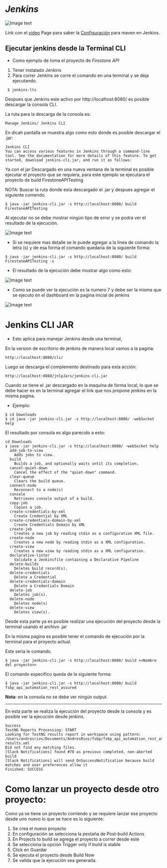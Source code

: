 # _Jenkins_

![Image text](https://github.com/andres4715-gif/importanDocuments/blob/master/imagenes/jenkins01-removebg-preview.png)

Link con el [video](https://www.youtube.com/watch?v=woMAXn4e8NA&t=1093s)
Page para saber la [Configuración](https://blog.kobiton.com/integrating-appium-tests-into-your-ci/cd-process-using-jenkins) para maven en Jenkins.

## Ejecutar jenkins desde la Terminal CLI

- Como ejemplo de toma el proyecto de _Firestone API_

1. Tener instalado Jenkins
2. Para correr Jenkins se corre el comando en una terminal y se deja ejecutando.

```shell
 $ jenkins-lts
```

Despues que Jenkins este activo por http://localhost:8080/
es posible descargar la consola CLI.

La ruta para la descarga de la consola es:

```text
Manage Jenkins/ Jenkins CLI
```

En dicah pantalla se muestra algo como esto donde es posible descargar el .jar:

```text
Jenkins CLI
You can access various features in Jenkins through a command-line tool. See the documentation for more details of this feature. To get started, download jenkins-cli.jar, and run it as follows:
```

Ya con el jar Descargado en una nueva ventana de la terminal es posible ejecutar el proyecto que se requiera, para este ejemplo se ejecutara el proyecto de build FirestoneAPITesting

NOTA: Buscar la ruta donde esta descargado el .jar y despues agregar el siguiente comendo.

```shell
$ java -jar jenkins-cli.jar -s http://localhost:8080/ build FirestoneAPITesting
```

Al ejecutar no se debe mostrar ningún tipo de error y se podra ver el resultado de la ejecución.

![Image text](https://github.com/andres4715-gif/importanDocuments/blob/master/imagenes/jenkins2.png)

- Si se requiere mas detalle se le puede agregar a la linea de comando la letra (s) y de esa forma el comando quedaria de la siguiente forma:

```shell
$ java -jar jenkins-cli.jar -s http://localhost:8080/ build FirestoneAPITesting -s
```

- El resultado de la ejecución debe mostrar algo como esto:

![Image text](https://github.com/andres4715-gif/importanDocuments/blob/master/imagenes/jenkins3.png)

- Como se puede ver la ejecución es la numero 7 y debe ser la misma que se ejecuto en el dashboard en la pagina inicial de jenkins

![Image text](https://github.com/andres4715-gif/importanDocuments/blob/master/imagenes/imagen%204.png)

# Jenkins CLI JAR

- Esto aplica para manejar Jenkins desde una terminal,

En la version de escritorio de jenkins de manera local vamos a la pagina:

```url
http://localhost:8080/cli/
```

Luego se descarga el complemento destinado para esta acción:

```url
http://localhost:8080/jnlpJars/jenkins-cli.jar
```

Cuando se tiene el .jar descargado en la maquina de forma local, lo que se debe hacer es en la terminal agregar el link que nos propone jenkins en la misma pagina.

- Ejemplo:

```shell
$ cd Downloads
$ cd java -jar jenkins-cli.jar -s http://localhost:8080/ -webSocket help
```

El resultado por consola es algo parecido a esto:

```shell
cd Downloads
❯ java -jar jenkins-cli.jar -s http://localhost:8080/ -webSocket help
  add-job-to-view
    Adds jobs to view.
  build
    Builds a job, and optionally waits until its completion.
  cancel-quiet-down
    Cancel the effect of the "quiet-down" command.
  clear-queue
    Clears the build queue.
  connect-node
    Reconnect to a node(s)
  console
    Retrieves console output of a build.
  copy-job
    Copies a job.
  create-credentials-by-xml
    Create Credential by XML
  create-credentials-domain-by-xml
    Create Credentials Domain by XML
  create-job
    Creates a new job by reading stdin as a configuration XML file.
  create-node
    Creates a new node by reading stdin as a XML configuration.
  create-view
    Creates a new view by reading stdin as a XML configuration.
  declarative-linter
    Validate a Jenkinsfile containing a Declarative Pipeline
  delete-builds
    Deletes build record(s).
  delete-credentials
    Delete a Credential
  delete-credentials-domain
    Delete a Credentials Domain
  delete-job
    Deletes job(s).
  delete-node
    Deletes node(s)
  delete-view
    Deletes view(s).

```

Desde esta parte ya es posible realizar una ejecución del proyecto desde la terminal usando el archivo .jar

En la misma pagina es posible tener el comando de ejecución por la terminal para el proyecto actual.

Este seria le comando.

```shell
$ java -jar jenkins-cli.jar -s http://localhost:8080/ build <<Nombre del proyecto>>
```

El comando especifico queda de la siguiente forma:

```shell
$ java -jar jenkins-cli.jar -s http://localhost:8080/ build fsbp_api_automation_rest_assured
```

**Nota**: en la consola no se debe ver ningún output.

---

En esta parte se realiza la ejecución del proyecto desde la consola y es posible ver la ejecución desde jenkins.

```text
Success
TestNG Reports Processing: START
Looking for TestNG results report in workspace using pattern: /Users/andresrios/Documents/AndresRios/fsbp/fsbp_api_automation_rest_assured/testng-results.xml
Did not find any matching files.
[Slack Notifications] found #78 as previous completed, non-aborted build
[Slack Notifications] will send OnSuccessNotification because build matches and user preferences allow it
Finished: SUCCESS
```

# Como lanzar un proyecto desde otro proyecto:

Como ya se tiene un proyecto corriendo y se requiere lanzar ese proyecto desde uno nuevo lo que se hace es lo siguiente:

1. Se crea el nuevo proyecto
2. En configuración se selecciona la pestaña de Post-build Actions
3. En Projects to build se agrega el proyecto a correr desde este
4. Se selecciona la opción Trigger only if build is stable
5. Click en Guardar
6. Se ejecuta el proyecto desde Build Now
7. Se valida que la ejecución sea generada.
